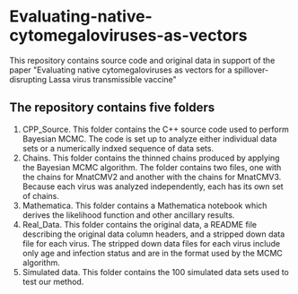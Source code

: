 # Evaluating-native-cytomegaloviruses-as-vectors
This repository contains source code and original data in support of the paper "Evaluating native cytomegaloviruses as vectors for a spillover-disrupting Lassa virus transmissible vaccine"

## The repository contains five folders
1. CPP_Source. This folder contains the C++ source code used to perform Bayesian MCMC. The code is set up to analyze either individual data sets or a numerically indxed sequence of data sets.
2. Chains. This folder contains the thinned chains produced by applying the Bayesian MCMC algorithm. The folder contains two files, one with the chains for MnatCMV2 and another with the chains for MnatCMV3. Because each virus was analyzed independently, each has its own set of chains.
3. Mathematica. This folder contains a Mathematica notebook which derives the likelihood function and other ancillary results.
4. Real_Data. This folder contains the original data, a README file describing the original data column headers, and a stripped down data file for each virus. The stripped down data files for each virus include only age and infection status and are in the format used by the MCMC algorithm.
5. Simulated data. This folder contains the 100 simulated data sets used to test our method. 
